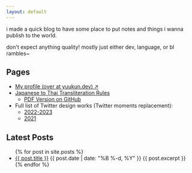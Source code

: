 ```yaml
---
layout: default
---
```


i made a quick blog to have some place to put notes and things i wanna publish to the world.

don't expect anything quality! mostly just either dev, language, or bl rambles~

## Pages

- [My profile (over at yuukun.dev) ↗️](https://yuukun.dev)
- [Japanese to Thai Transliteration Rules](/ja-th)
  - [PDF Version on GitHub](https://github.com/kagiura/ja-th)
- Full list of Twitter design works (Twitter moments replacement):
  - [2022-2023](/design-works/22)
  - [2021](/design-works/21)

## Latest Posts

<ul>
  {% for post in site.posts %}
    <li>
      <a href="{{ post.url }}">{{ post.title }}</a>
      {{ post.date | date: "%B %-d, %Y" }} {{ post.excerpt }}
    </li>
  {% endfor %}
</ul>
